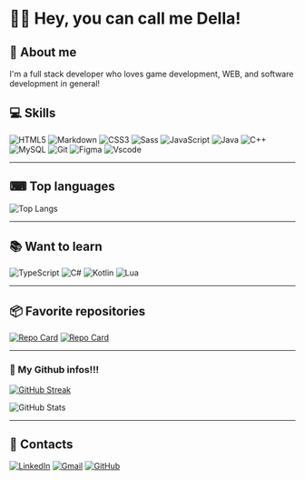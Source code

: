 
# 👨‍💻 Hey, you can call me Della!


## 🧒 About me
I'm a full stack developer who loves game development, WEB, and software development in general!

## 💻 Skills
![HTML5](https://img.shields.io/badge/HTML5-E34F26?style=for-the-badge&logo=html5&logoColor=white)
![Markdown](https://img.shields.io/badge/Markdown-000?style=for-the-badge&logo=markdown)
![CSS3](https://img.shields.io/badge/CSS3-1572B6?style=for-the-badge&logo=css3&logoColor=white)
![Sass](https://img.shields.io/badge/Sass-000?style=for-the-badge&logo=sass)
![JavaScript](https://img.shields.io/badge/JavaScript-F7DF1E?style=for-the-badge&logo=javascript&logoColor=black)
![Java](https://img.shields.io/badge/java-%23ED8B00.svg?style=for-the-badge&logo=openjdk&logoColor=white)
![C++](https://img.shields.io/badge/C%2B%2B-00599C?style=for-the-badge&logo=c%2B%2B&logoColor=white)
![MySQL](https://img.shields.io/badge/MySQL-00000F?style=for-the-badge&logo=mysql&logoColor=white)
![Git](https://img.shields.io/badge/GIT-E44C30?style=for-the-badge&logo=git&logoColor=white)
![Figma](https://img.shields.io/badge/Figma-696969?style=for-the-badge&logo=figma&logoColor=figma)
![Vscode](https://img.shields.io/badge/Vscode-007ACC?style=for-the-badge&logo=visual-studio-code&logoColor=white)

---

## ⌨ Top languages 

![Top Langs](https://github-readme-stats-git-masterrstaa-rickstaa.vercel.app/api/top-langs/?username=IamD3lla&layout=compact&bg_color=000&border_color=9a0eea&title_color=9a0eea&text_color=FFF)

---

## 📚 Want to learn

![TypeScript](https://img.shields.io/badge/TypeScript-007ACC?style=for-the-badge&logo=typescript&logoColor=white)
![C#](https://img.shields.io/badge/C%23-239120?style=for-the-badge&logo=c-sharp&logoColor=white)
![Kotlin](https://img.shields.io/badge/Kotlin-0095D5?&style=for-the-badge&logo=kotlin&logoColor=white)
![Lua](https://img.shields.io/badge/Lua-2C2D72?style=for-the-badge&logo=lua&logoColor=white)

---

## 📦 Favorite repositories

[![Repo Card](https://github-readme-stats.vercel.app/api/pin/?username=IamD3lla&repo=Shelf-Game&bg_color=000&border_color=9a0eea&show_icons=true&icon_color=d725de&title_color=9a0eea&text_color=FFF)](https://github.com/IamD3lla/Cassy-Clash)
[![Repo Card](https://github-readme-stats.vercel.app/api/pin/?username=IamD3lla&repo=miniZelda&bg_color=000&border_color=9a0eea&show_icons=true&icon_color=fb7d07&title_color=fb7d07&text_color=FFF)](https://github.com/IamD3lla/miniZelda)

---

### 💾 My Github infos!!!

[![GitHub Streak](https://streak-stats.demolab.com/?user=IamD3lla&theme=midnight-purple&background=000&border=9a0eea&dates=FFF)](https://git.io/streak-stats)

![GitHub Stats](https://github-readme-stats.vercel.app/api?username=IamD3lla&theme=transparent&bg_color=000&border_color=9a0eea&show_icons=true&icon_color=30A3DC&title_color=9a0eea&text_color=FFF)

---

## 📱 Contacts

[![LinkedIn](https://img.shields.io/badge/LinkedIn-0077B5?style=for-the-badge&logo=linkedin&logoColor=white)](https://www.linkedin.com/in/joao-della/) [![Gmail](https://img.shields.io/badge/Gmail-333333?style=for-the-badge&logo=gmail&logoColor=red)](mailto:jvictordgg@gmail.com) [![GitHub](https://img.shields.io/badge/GitHub-100000?style=for-the-badge&logo=github&logoColor=white)](https://github.com/IamD3lla)


